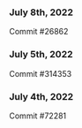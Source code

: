### July 8th, 2022

Commit #26862

### July 5th, 2022

Commit #314353


### July 4th, 2022

Commit #72281
